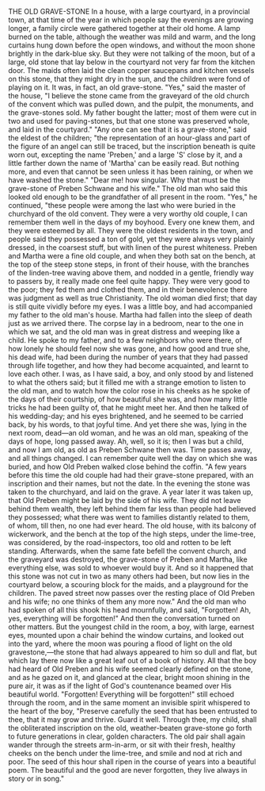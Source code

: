 THE OLD GRAVE-STONE
In
a
house,
with
a
large
courtyard,
in
a
provincial
town,
at
that
time
of
the
year
in
which
people
say
the
evenings
are
growing
longer,
a
family
circle
were
gathered
together
at
their
old
home.
A
lamp
burned
on
the
table,
although
the
weather
was
mild
and
warm,
and
the
long
curtains
hung
down
before
the
open
windows,
and
without
the
moon
shone
brightly
in
the
dark-blue
sky.
But
they
were
not
talking
of
the
moon,
but
of
a
large,
old
stone
that
lay
below
in
the
courtyard
not
very
far
from
the
kitchen
door.
The
maids
often
laid
the
clean
copper
saucepans
and
kitchen
vessels
on
this
stone,
that
they
might
dry
in
the
sun,
and
the
children
were
fond
of
playing
on
it.
It
was,
in
fact,
an
old
grave-stone.
"Yes,"
said
the
master
of
the
house,
"I
believe
the
stone
came
from
the
graveyard
of
the
old
church
of
the
convent
which
was
pulled
down,
and
the
pulpit,
the
monuments,
and
the
grave-stones
sold.
My
father
bought
the
latter;
most
of
them
were
cut
in
two
and
used
for
paving-stones,
but
that
one
stone
was
preserved
whole,
and
laid
in
the
courtyard."
"Any
one
can
see
that
it
is
a
grave-stone,"
said
the
eldest
of
the
children;
"the
representation
of
an
hour-glass
and
part
of
the
figure
of
an
angel
can
still
be
traced,
but
the
inscription
beneath
is
quite
worn
out,
excepting
the
name
'Preben,'
and
a
large
'S'
close
by
it,
and
a
little
farther
down
the
name
of
'Martha'
can
be
easily
read.
But
nothing
more,
and
even
that
cannot
be
seen
unless
it
has
been
raining,
or
when
we
have
washed
the
stone."
"Dear
me!
how
singular.
Why
that
must
be
the
grave-stone
of
Preben
Schwane
and
his
wife."
The
old
man
who
said
this
looked
old
enough
to
be
the
grandfather
of
all
present
in
the
room.
"Yes,"
he
continued,
"these
people
were
among
the
last
who
were
buried
in
the
churchyard
of
the
old
convent.
They
were
a
very
worthy
old
couple,
I
can
remember
them
well
in
the
days
of
my
boyhood.
Every
one
knew
them,
and
they
were
esteemed
by
all.
They
were
the
oldest
residents
in
the
town,
and
people
said
they
possessed
a
ton
of
gold,
yet
they
were
always
very
plainly
dressed,
in
the
coarsest
stuff,
but
with
linen
of
the
purest
whiteness.
Preben
and
Martha
were
a
fine
old
couple,
and
when
they
both
sat
on
the
bench,
at
the
top
of
the
steep
stone
steps,
in
front
of
their
house,
with
the
branches
of
the
linden-tree
waving
above
them,
and
nodded
in
a
gentle,
friendly
way
to
passers
by,
it
really
made
one
feel
quite
happy.
They
were
very
good
to
the
poor;
they
fed
them
and
clothed
them,
and
in
their
benevolence
there
was
judgment
as
well
as
true
Christianity.
The
old
woman
died
first;
that
day
is
still
quite
vividly
before
my
eyes.
I
was
a
little
boy,
and
had
accompanied
my
father
to
the
old
man's
house.
Martha
had
fallen
into
the
sleep
of
death
just
as
we
arrived
there.
The
corpse
lay
in
a
bedroom,
near
to
the
one
in
which
we
sat,
and
the
old
man
was
in
great
distress
and
weeping
like
a
child.
He
spoke
to
my
father,
and
to
a
few
neighbors
who
were
there,
of
how
lonely
he
should
feel
now
she
was
gone,
and
how
good
and
true
she,
his
dead
wife,
had
been
during
the
number
of
years
that
they
had
passed
through
life
together,
and
how
they
had
become
acquainted,
and
learnt
to
love
each
other.
I
was,
as
I
have
said,
a
boy,
and
only
stood
by
and
listened
to
what
the
others
said;
but
it
filled
me
with
a
strange
emotion
to
listen
to
the
old
man,
and
to
watch
how
the
color
rose
in
his
cheeks
as
he
spoke
of
the
days
of
their
courtship,
of
how
beautiful
she
was,
and
how
many
little
tricks
he
had
been
guilty
of,
that
he
might
meet
her.
And
then
he
talked
of
his
wedding-day;
and
his
eyes
brightened,
and
he
seemed
to
be
carried
back,
by
his
words,
to
that
joyful
time.
And
yet
there
she
was,
lying
in
the
next
room,
dead—an
old
woman,
and
he
was
an
old
man,
speaking
of
the
days
of
hope,
long
passed
away.
Ah,
well,
so
it
is;
then
I
was
but
a
child,
and
now
I
am
old,
as
old
as
Preben
Schwane
then
was.
Time
passes
away,
and
all
things
changed.
I
can
remember
quite
well
the
day
on
which
she
was
buried,
and
how
Old
Preben
walked
close
behind
the
coffin.
"A
few
years
before
this
time
the
old
couple
had
had
their
grave-stone
prepared,
with
an
inscription
and
their
names,
but
not
the
date.
In
the
evening
the
stone
was
taken
to
the
churchyard,
and
laid
on
the
grave.
A
year
later
it
was
taken
up,
that
Old
Preben
might
be
laid
by
the
side
of
his
wife.
They
did
not
leave
behind
them
wealth,
they
left
behind
them
far
less
than
people
had
believed
they
possessed;
what
there
was
went
to
families
distantly
related
to
them,
of
whom,
till
then,
no
one
had
ever
heard.
The
old
house,
with
its
balcony
of
wickerwork,
and
the
bench
at
the
top
of
the
high
steps,
under
the
lime-tree,
was
considered,
by
the
road-inspectors,
too
old
and
rotten
to
be
left
standing.
Afterwards,
when
the
same
fate
befell
the
convent
church,
and
the
graveyard
was
destroyed,
the
grave-stone
of
Preben
and
Martha,
like
everything
else,
was
sold
to
whoever
would
buy
it.
And
so
it
happened
that
this
stone
was
not
cut
in
two
as
many
others
had
been,
but
now
lies
in
the
courtyard
below,
a
scouring
block
for
the
maids,
and
a
playground
for
the
children.
The
paved
street
now
passes
over
the
resting
place
of
Old
Preben
and
his
wife;
no
one
thinks
of
them
any
more
now."
And
the
old
man
who
had
spoken
of
all
this
shook
his
head
mournfully,
and
said,
"Forgotten!
Ah,
yes,
everything
will
be
forgotten!"
And
then
the
conversation
turned
on
other
matters.
But
the
youngest
child
in
the
room,
a
boy,
with
large,
earnest
eyes,
mounted
upon
a
chair
behind
the
window
curtains,
and
looked
out
into
the
yard,
where
the
moon
was
pouring
a
flood
of
light
on
the
old
gravestone,—the
stone
that
had
always
appeared
to
him
so
dull
and
flat,
but
which
lay
there
now
like
a
great
leaf
out
of
a
book
of
history.
All
that
the
boy
had
heard
of
Old
Preben
and
his
wife
seemed
clearly
defined
on
the
stone,
and
as
he
gazed
on
it,
and
glanced
at
the
clear,
bright
moon
shining
in
the
pure
air,
it
was
as
if
the
light
of
God's
countenance
beamed
over
His
beautiful
world.
"Forgotten!
Everything
will
be
forgotten!"
still
echoed
through
the
room,
and
in
the
same
moment
an
invisible
spirit
whispered
to
the
heart
of
the
boy,
"Preserve
carefully
the
seed
that
has
been
entrusted
to
thee,
that
it
may
grow
and
thrive.
Guard
it
well.
Through
thee,
my
child,
shall
the
obliterated
inscription
on
the
old,
weather-beaten
grave-stone
go
forth
to
future
generations
in
clear,
golden
characters.
The
old
pair
shall
again
wander
through
the
streets
arm-in-arm,
or
sit
with
their
fresh,
healthy
cheeks
on
the
bench
under
the
lime-tree,
and
smile
and
nod
at
rich
and
poor.
The
seed
of
this
hour
shall
ripen
in
the
course
of
years
into
a
beautiful
poem.
The
beautiful
and
the
good
are
never
forgotten,
they
live
always
in
story
or
in
song."
